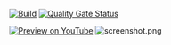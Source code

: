 [![Build](https://github.com/twelvechairssoftware/learn_opengl/actions/workflows/build.yml/badge.svg)](https://github.com/twelvechairssoftware/learn_opengl/actions/workflows/build.yml)
[![Quality Gate Status](https://sonarcloud.io/api/project_badges/measure?project=twelvechairssoftware_learn_opengl&metric=alert_status)](https://sonarcloud.io/dashboard?id=twelvechairssoftware_learn_opengl)

[![Preview on YouTube](https://img.youtube.com/vi/OxlsusXgxXM/0.jpg)](https://www.youtube.com/watch?v=OxlsusXgxXM "Preview on YouTube")
![screenshot.png](..%2F..%2F..%2F..%2F..%2F..%2FDesktop%2Fscreenshot.png)